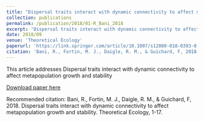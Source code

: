 ```yaml
---
title: "Dispersal traits interact with dynamic connectivity to affect metapopulation growth and stability"
collection: publications
permalink: /publication/2018/01-R_Bani_2018
excerpt: 'Dispersal traits interact with dynamic connectivity to affect metapopulation growth and stability. '
date: 2018/09
venue: 'Theoretical Ecology'
paperurl: 'https://link.springer.com/article/10.1007/s12080-018-0393-0'
citation: 'Bani, R., Fortin, M. J., Daigle, R. M., & Guichard, F, 2018. Dispersal traits interact with dynamic connectivity to affect metapopulation growth and stability. Theoretical Ecology, 1-17.'
---
```

This article addresses Dispersal traits interact with dynamic connectivity to affect metapopulation growth and stability 

[Download paper here](https://link.springer.com/article/10.1007/s12080-018-0393-0)

Recommended citation: Bani, R., Fortin, M. J., Daigle, R. M., & Guichard, F, 2018. Dispersal traits interact with dynamic connectivity to affect metapopulation growth and stability. Theoretical Ecology, 1-17.
